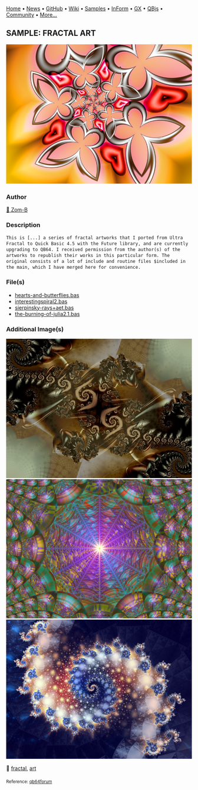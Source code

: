 [Home](https://qb64.com) • [News](../../news.md) • [GitHub](https://github.com/QB64Official/qb64) • [Wiki](https://github.com/QB64Official/qb64/wiki) • [Samples](../../samples.md) • [InForm](../../inform.md) • [GX](../../gx.md) • [QBjs](../../qbjs.md) • [Community](../../community.md) • [More...](../../more.md)

## SAMPLE: FRACTAL ART

![hearts-and-butterflies.png](img/hearts-and-butterflies.png)

### Author

[🐝 Zom-B](../zom-b.md) 

### Description

```text
This is [...] a series of fractal artworks that I ported from Ultra Fractal to Quick Basic 4.5 with the Future library, and are currently upgrading to QB64. I received permission from the author(s) of the artworks to republish their works in this particular form. The original consists of a lot of include and routine files $included in the main, which I have merged here for convenience.
```

### File(s)

* [hearts-and-butterflies.bas](src/hearts-and-butterflies.bas)
* [interestingspiral2.bas](src/interestingspiral2.bas)
* [sierpinsky-rays+aet.bas](src/sierpinsky-rays+aet.bas)
* [the-burning-of-julia2.1.bas](src/the-burning-of-julia2.1.bas)

### Additional Image(s)

![interestingspiral2.png](img/interestingspiral2.png)
![sierpinsky-rays+aet.png](img/sierpinsky-rays+aet.png)
![the-burning-of-julia2.1.png](img/the-burning-of-julia2.1.png)

🔗 [fractal](../fractal.md), [art](../art.md)


<sub>Reference: [qb64forum](https://qb64forum.alephc.xyz/index.php?topic=173.0) </sub>
